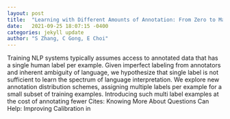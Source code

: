```yaml
---
layout: post
title:  "Learning with Different Amounts of Annotation: From Zero to Many Labels"
date:   2021-09-25 18:07:15 -0400
categories: jekyll update
author: "S Zhang, C Gong, E Choi"
---
```

Training NLP systems typically assumes access to annotated data that has a single human label per example. Given imperfect labeling from annotators and inherent ambiguity of language, we hypothesize that single label is not sufficient to learn the spectrum of language interpretation. We explore new annotation distribution schemes, assigning multiple labels per example for a small subset of training examples. Introducing such multi label examples at the cost of annotating fewer Cites: Knowing More About Questions Can Help: Improving Calibration in